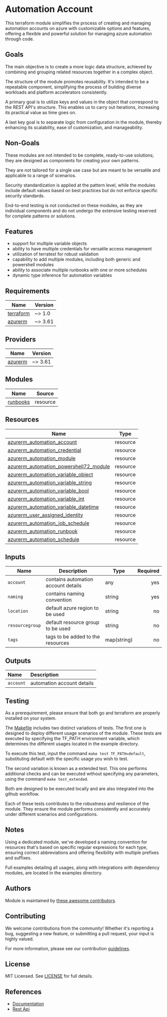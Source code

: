 # Automation Account

This terraform module simplifies the process of creating and managing automation accounts on azure with customizable options and features, offering a flexible and powerful solution for managing azure automation through code.

## Goals

The main objective is to create a more logic data structure, achieved by combining and grouping related resources together in a complex object.

The structure of the module promotes reusability. It's intended to be a repeatable component, simplifying the process of building diverse workloads and platform accelerators consistently.

A primary goal is to utilize keys and values in the object that correspond to the REST API's structure. This enables us to carry out iterations, increasing its practical value as time goes on.

A last key goal is to separate logic from configuration in the module, thereby enhancing its scalability, ease of customization, and manageability.

## Non-Goals

These modules are not intended to be complete, ready-to-use solutions; they are designed as components for creating your own patterns.

They are not tailored for a single use case but are meant to be versatile and applicable to a range of scenarios.

Security standardization is applied at the pattern level, while the modules include default values based on best practices but do not enforce specific security standards.

End-to-end testing is not conducted on these modules, as they are individual components and do not undergo the extensive testing reserved for complete patterns or solutions.

## Features

- support for multiple variable objects
- ability to have multiple credentials for versatile access management
- utilization of terratest for robust validation
- capability to add multiple modules, including both generic and powershell modules
- ability to associate multiple runbooks with one or more schedules
- dynamic type inference for automation variables

## Requirements

| Name | Version |
|------|---------|
| <a name="requirement_terraform"></a> [terraform](#requirement\_terraform) | ~> 1.0 |
| <a name="requirement_azurerm"></a> [azurerm](#requirement\_azurerm) | ~> 3.61 |

## Providers

| Name | Version |
|------|---------|
| <a name="provider_azurerm"></a> [azurerm](#provider\_azurerm) | ~> 3.61 |

## Modules

| Name | Source |
|------|--------|
| [runbooks](./modules/runbooks) | resource |

## Resources

| Name | Type |
|------|------|
| [azurerm_automation_account](https://registry.terraform.io/providers/hashicorp/azurerm/latest/docs/resources/automation_account) | resource |
| [azurerm_automation_credential](https://registry.terraform.io/providers/hashicorp/azurerm/latest/docs/resources/automation_credential) | resource |
| [azurerm_automation_module](https://registry.terraform.io/providers/hashicorp/azurerm/latest/docs/resources/automation_module) | resource |
| [azurerm_automation_powershell72_module](https://registry.terraform.io/providers/hashicorp/azurerm/latest/docs/resources/automation_powershell72_module) | resource |
| [azurerm_automation_variable_object](https://registry.terraform.io/providers/hashicorp/azurerm/latest/docs/resources/automation_variable_object) | resource |
| [azurerm_automation_variable_string](https://registry.terraform.io/providers/hashicorp/azurerm/latest/docs/resources/automation_variable_string) | resource |
| [azurerm_automation_variable_bool](https://registry.terraform.io/providers/hashicorp/azurerm/latest/docs/resources/automation_variable_bool) | resource |
| [azurerm_automation_variable_int](https://registry.terraform.io/providers/hashicorp/azurerm/latest/docs/resources/automation_variable_intt) | resource |
| [azurerm_automation_variable_datetime](https://registry.terraform.io/providers/hashicorp/azurerm/latest/docs/resources/automation_variable_datetime) | resource |
| [azurerm_user_assigned_identity](https://registry.terraform.io/providers/hashicorp/azurerm/latest/docs/resources/user_assigned_identity) | resource |
| [azurerm_automation_job_schedule](https://registry.terraform.io/providers/hashicorp/azurerm/latest/docs/resources/automation_job_schedule) | resource |
| [azurerm_automation_runbook](https://registry.terraform.io/providers/hashicorp/azurerm/latest/docs/resources/automation_runbook) | resource |
| [azurerm_automation_schedule](https://registry.terraform.io/providers/hashicorp/azurerm/latest/docs/resources/automation_schedule) | resource |

## Inputs

| Name | Description | Type | Required |
|------|-------------|------|--------:|
| `account` | contains automation account details | any | yes |
| `naming` | contains naming convention | string | yes |
| `location` | default azure region to be used | string | no |
| `resourcegroup` | default resource group to be used | string | no |
| `tags` | tags to be added to the resources | map(string) | no |

## Outputs

| Name | Description |
| :-- | :-- |
| `account` | automation account details |

## Testing

As a prerequirement, please ensure that both go and terraform are properly installed on your system.

The [Makefile](Makefile) includes two distinct variations of tests. The first one is designed to deploy different usage scenarios of the module. These tests are executed by specifying the TF_PATH environment variable, which determines the different usages located in the example directory.

To execute this test, input the command ```make test TF_PATH=default```, substituting default with the specific usage you wish to test.

The second variation is known as a extended test. This one performs additional checks and can be executed without specifying any parameters, using the command ```make test_extended```.

Both are designed to be executed locally and are also integrated into the github workflow.

Each of these tests contributes to the robustness and resilience of the module. They ensure the module performs consistently and accurately under different scenarios and configurations.

## Notes

Using a dedicated module, we've developed a naming convention for resources that's based on specific regular expressions for each type, ensuring correct abbreviations and offering flexibility with multiple prefixes and suffixes.

Full examples detailing all usages, along with integrations with dependency modules, are located in the examples directory.

## Authors

Module is maintained by [these awesome contributors](https://github.com/cloudnationhq/terraform-azure-aa/graphs/contributors).

## Contributing

We welcome contributions from the community! Whether it's reporting a bug, suggesting a new feature, or submitting a pull request, your input is highly valued.

For more information, please see our contribution [guidelines](https://github.com/CloudNationHQ/terraform-azure-aa/blob/main/CONTRIBUTE.md).

## License

MIT Licensed. See [LICENSE](https://github.com/cloudnationhq/terraform-azure-aa/blob/main/LICENSE) for full details.

## References

- [Documentation](https://learn.microsoft.com/en-us/azure/automation/)
- [Rest Api](https://learn.microsoft.com/en-us/rest/api/automation/)
